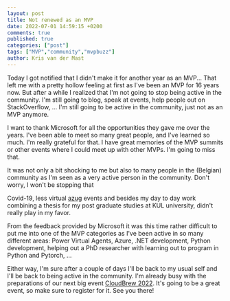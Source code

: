 ```yaml
---
layout: post
title: Not renewed as an MVP
date: 2022-07-01 14:59:15 +0200
comments: true
published: true
categories: ["post"]
tags: ["MVP","community","mvpbuzz"]
author: Kris van der Mast
---
```

Today I got notified that I didn't make it for another year as an MVP... That left me with a pretty hollow feeling at first as I've been an MVP for 16 years now. But after a while I realized that I'm not going to stop being active in the community. I'm still going to blog, speak at events, help people out on StackOverflow, ... I'm still going to be active in the community, just not as an MVP anymore.  

I want to thank Microsoft for all the opportunities they gave me over the years. I've been able to meet so many great people, and I've learned so much. I'm really grateful for that. I have great memories of the MVP summits or other events where I could meet up with other MVPs. I'm going to miss that.  

It was not only a bit shocking to me but also to many people in the (Belgian) community as I'm seen as a very active person in the community. Don't worry, I won't be stopping that

Covid-19, less virtual [azug](https://www.azug.be/) events and besides my day to day work combining a thesis for my post graduate studies at KUL university, didn't really play in my favor.

From the feedback provided by Microsoft it was this time rather difficult to put me into one of the MVP categories as I've been active in so many different areas: Power Virtual Agents, Azure, .NET development, Python development, helping out a PhD researcher with learning out to program in Python and Pytorch, ...

Either way, I'm sure after a couple of days I'll be back to my usual self and I'll be back to being active in the community. I'm already busy with the preparations of our next big event [CloudBrew 2022](https://www.cloudbrew.be/2022/). It's going to be a great event, so make sure to register for it. See you there!
